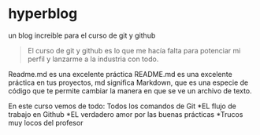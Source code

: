 # hyperblog
un blog increible para el curso de git y github

>El curso de git y github es lo que me hacía falta para potenciar mi perfil y lanzarme a la industria con todo.

Readme.md es una excelente práctica
README.md es una excelente práctica en tus proyectos, md significa Markdown, que es una especie de código que te permite cambiar la manera en que se ve un archivo de texto.



En este curso vemos de todo:
Todos los comandos de Git
*EL flujo de trabajo en Github
*EL verdadero amor por las buenas prácticas
*Trucos muy locos del profesor
